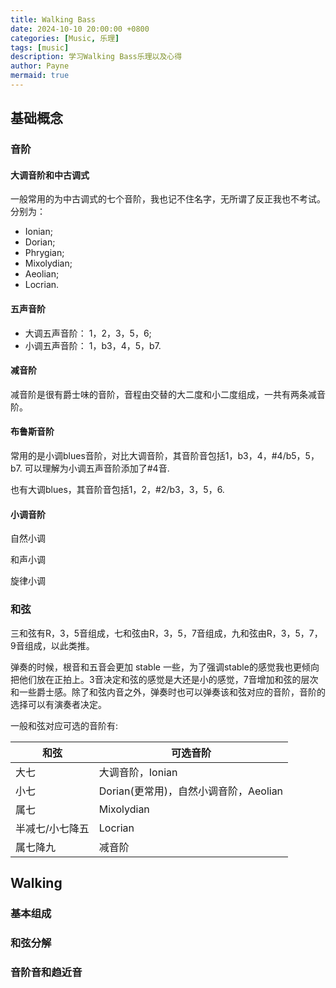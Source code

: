 ```yaml
---
title: Walking Bass
date: 2024-10-10 20:00:00 +0800
categories: [Music, 乐理]
tags: [music]      
description: 学习Walking Bass乐理以及心得
author: Payne
mermaid: true
---
```


## 基础概念

### 音阶

#### 大调音阶和中古调式

一般常用的为中古调式的七个音阶，我也记不住名字，无所谓了反正我也不考试。分别为：
- Ionian;
- Dorian;
- Phrygian;
- Mixolydian;
- Aeolian;
- Locrian.

#### 五声音阶

- 大调五声音阶： 1，2，3，5，6;
- 小调五声音阶： 1，b3，4，5，b7.

#### 减音阶

减音阶是很有爵士味的音阶，音程由交替的大二度和小二度组成，一共有两条减音阶。

#### 布鲁斯音阶

常用的是小调blues音阶，对比大调音阶，其音阶音包括1，b3，4，#4/b5，5，b7. 可以理解为小调五声音阶添加了#4音.

也有大调blues，其音阶音包括1，2，#2/b3，3，5，6.

#### 小调音阶

自然小调

和声小调

旋律小调


### 和弦

三和弦有R，3，5音组成，七和弦由R，3，5，7音组成，九和弦由R，3，5，7，9音组成，以此类推。

弹奏的时候，根音和五音会更加 stable 一些，为了强调stable的感觉我也更倾向把他们放在正拍上。3音决定和弦的感觉是大还是小的感觉，7音增加和弦的层次和一些爵士感。除了和弦内音之外，弹奏时也可以弹奏该和弦对应的音阶，音阶的选择可以有演奏者决定。

一般和弦对应可选的音阶有:

| 和弦 | 可选音阶 |
| --- | --- |
| 大七 | 大调音阶，Ionian | 
| 小七 | Dorian(更常用)，自然小调音阶，Aeolian | 
| 属七 | Mixolydian | 
| 半减七/小七降五 | Locrian |
| 属七降九 | 减音阶 | 

## Walking

### 基本组成

### 和弦分解

### 音阶音和趋近音

